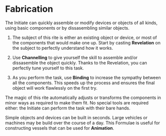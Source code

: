 # Fabrication

The Initiate can quickly assemble or modify devices or objects of all kinds, using basic components or by dissasembling similar objects.

1. The subject of this rite is either an existing object or device, or most of the components that would make one up. 
Start by casting __Revelation__ on the subject to perfectly understand how it works.

1. Use __Channelling__ to give yourself the skill to assemble and/or dissasemble the object quickly. 
Thanks to the Revelation, you can perfectly tune yourself to this task.

1. As you perform the task, use __Binding__ to increase the sympathy between all the components.
This speeds up the process and ensures the final object will work flawlessly on the first try.

The magic of this rite automatically adjusts or transforms the components in minor ways as required to make them fit. 
No special tools are required either: the Initiate can perform the task with their bare hands. 

Simple objects and devices can be built in seconds. 
Large vehicles or machines may be build over the course of a day. 
This Formulae is useful for constructing vessels that can be used for __Animation__.

